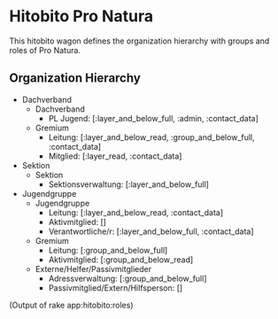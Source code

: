 # Hitobito Pro Natura

This hitobito wagon defines the organization hierarchy with groups and roles
of Pro Natura.


## Organization Hierarchy

* Dachverband
  * Dachverband
    * PL Jugend: [:layer_and_below_full, :admin, :contact_data]
  * Gremium
    * Leitung: [:layer_and_below_read, :group_and_below_full, :contact_data]
    * Mitglied: [:layer_read, :contact_data]
* Sektion
  * Sektion
    * Sektionsverwaltung: [:layer_and_below_full]
* Jugendgruppe
  * Jugendgruppe
    * Leitung: [:layer_and_below_read, :contact_data]
    * Aktivmitglied: []
    * Verantwortliche/r: [:layer_and_below_full, :contact_data]
  * Gremium
    * Leitung: [:group_and_below_full]
    * Aktivmitglied: [:group_and_below_read]
  * Externe/Helfer/Passivmitglieder
    * Adressverwaltung: [:group_and_below_full]
    * Passivmitglied/Extern/Hilfsperson: []

(Output of rake app:hitobito:roles)
